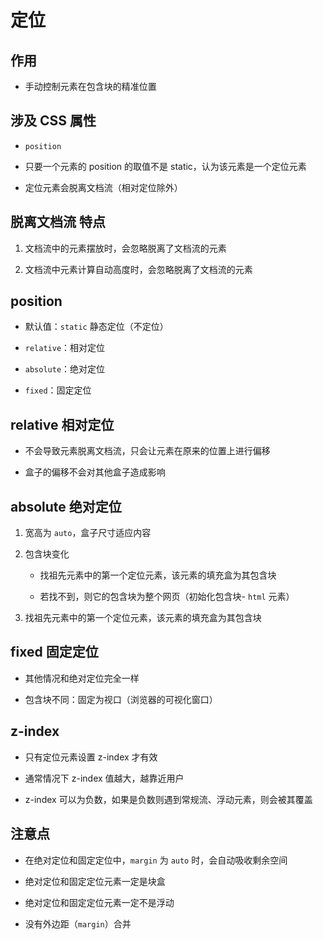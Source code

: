 # 定位

## 作用

*   手动控制元素在包含块的精准位置

## 涉及 CSS 属性

*   `position`

*   只要一个元素的 position 的取值不是 static，认为该元素是一个定位元素

*   定位元素会脱离文档流（相对定位除外）

## 脱离文档流 特点

1.  文档流中的元素摆放时，会忽略脱离了文档流的元素

2.  文档流中元素计算自动高度时，会忽略脱离了文档流的元素

## position

*   默认值：`static` 静态定位（不定位）

*   `relative`：相对定位

*   `absolute`：绝对定位

*   `fixed`：固定定位

## relative 相对定位

*   不会导致元素脱离文档流，只会让元素在原来的位置上进行偏移

*   盒子的偏移不会对其他盒子造成影响

## absolute 绝对定位

1.  宽高为 `auto`，盒子尺寸适应内容

2.  包含块变化

    *   找祖先元素中的第一个定位元素，该元素的填充盒为其包含块

    *   若找不到，则它的包含块为整个网页（初始化包含块- `html` 元素）

3.  找祖先元素中的第一个定位元素，该元素的填充盒为其包含块

## fixed 固定定位

*   其他情况和绝对定位完全一样

*   包含块不同：固定为视口（浏览器的可视化窗口）

## z-index

*   只有定位元素设置 z-index 才有效

*   通常情况下 z-index 值越大，越靠近用户

*   z-index 可以为负数，如果是负数则遇到常规流、浮动元素，则会被其覆盖

## 注意点

*   在绝对定位和固定定位中，`margin` 为 `auto` 时，会自动吸收剩余空间

*   绝对定位和固定定位元素一定是块盒

*   绝对定位和固定定位元素一定不是浮动

*   没有外边距（`margin`）合并
